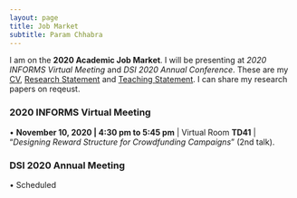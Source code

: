 ```yaml
---
layout: page
title: Job Market
subtitle: Param Chhabra
---
```


I am on the **2020 Academic Job Market**. I will be presenting at *2020 INFORMS Virtual Meeting* and *DSI 2020 Annual Conference*. These are my [CV](https://drive.google.com/file/d/1Fu2OzbBZbp10vbxTjxKYcSF-b2y0LDkd/view?usp=sharing), [Research Statement](https://drive.google.com/file/d/1MaN-eJLWU3n8QYe6zc5hCCtrubrD0aVD/view?usp=sharing) and [Teaching Statement](https://drive.google.com/file/d/1HySroIrA78BWHwNt41104Z45hRUpCinM/view?usp=sharing). I can share my research papers on reqeust.

### 2020 INFORMS Virtual Meeting

•	**November 10, 2020 | 4:30 pm to 5:45 pm** | Virtual Room **TD41** | “*Designing Reward Structure for Crowdfunding Campaigns*” (2nd talk).

### DSI 2020 Annual Meeting

•	Scheduled

